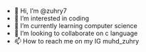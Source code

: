 - 👋 Hi, I’m @zuhry7
- 👀 I’m interested in coding
- 🌱 I’m currently learning computer science
- 💞️ I’m looking to collaborate on c language
- 📫 How to reach me on my IG muhd_zuhry

<!---
zuhry7/zuhry7 is a ✨ special ✨ repository because its `README.md` (this file) appears on your GitHub profile.
You can click the Preview link to take a look at your changes.
--->
